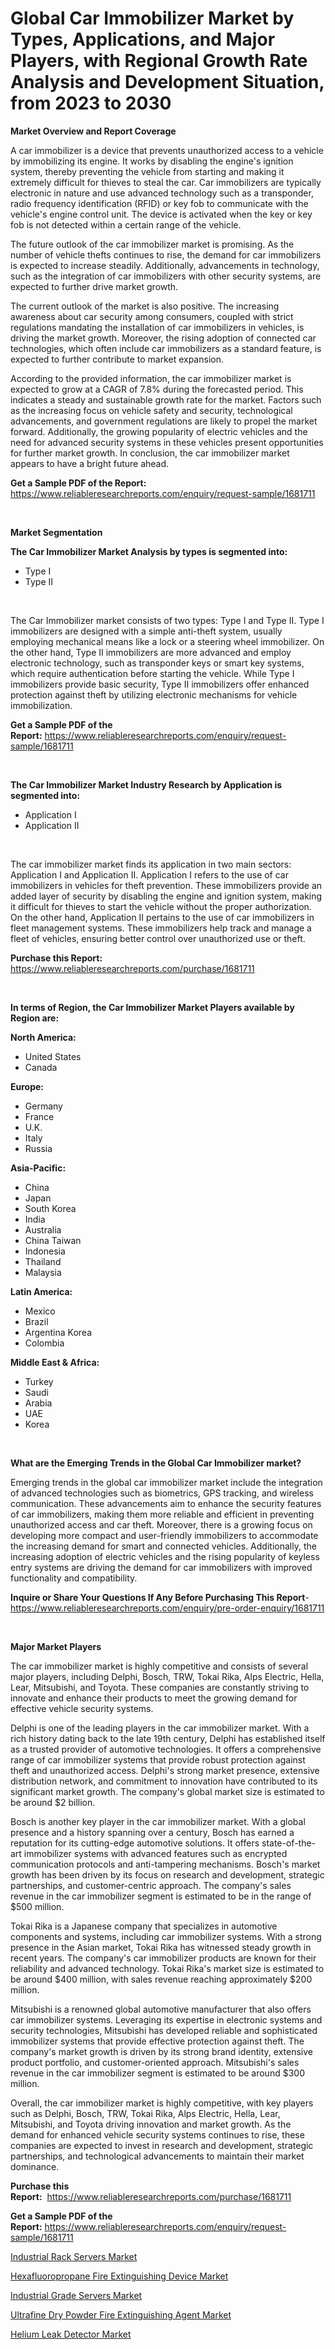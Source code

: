 <p><h1>Global Car Immobilizer Market by Types, Applications, and Major Players, with Regional Growth Rate Analysis and Development Situation, from 2023 to 2030</h1></p><p><strong>Market Overview and Report Coverage</strong></p>
<p><p>A car immobilizer is a device that prevents unauthorized access to a vehicle by immobilizing its engine. It works by disabling the engine's ignition system, thereby preventing the vehicle from starting and making it extremely difficult for thieves to steal the car. Car immobilizers are typically electronic in nature and use advanced technology such as a transponder, radio frequency identification (RFID) or key fob to communicate with the vehicle's engine control unit. The device is activated when the key or key fob is not detected within a certain range of the vehicle.</p><p>The future outlook of the car immobilizer market is promising. As the number of vehicle thefts continues to rise, the demand for car immobilizers is expected to increase steadily. Additionally, advancements in technology, such as the integration of car immobilizers with other security systems, are expected to further drive market growth.</p><p>The current outlook of the market is also positive. The increasing awareness about car security among consumers, coupled with strict regulations mandating the installation of car immobilizers in vehicles, is driving the market growth. Moreover, the rising adoption of connected car technologies, which often include car immobilizers as a standard feature, is expected to further contribute to market expansion.</p><p>According to the provided information, the car immobilizer market is expected to grow at a CAGR of 7.8% during the forecasted period. This indicates a steady and sustainable growth rate for the market. Factors such as the increasing focus on vehicle safety and security, technological advancements, and government regulations are likely to propel the market forward. Additionally, the growing popularity of electric vehicles and the need for advanced security systems in these vehicles present opportunities for further market growth. In conclusion, the car immobilizer market appears to have a bright future ahead.</p></p>
<p><strong>Get a Sample PDF of the Report:</strong> <a href="https://www.reliableresearchreports.com/enquiry/request-sample/1681711">https://www.reliableresearchreports.com/enquiry/request-sample/1681711</a></p>
<p>&nbsp;</p>
<p><strong>Market Segmentation</strong></p>
<p><strong>The Car Immobilizer Market Analysis by types is segmented into:</strong></p>
<p><ul><li>Type I</li><li>Type II</li></ul></p>
<p>&nbsp;</p>
<p><p>The Car Immobilizer market consists of two types: Type I and Type II. Type I immobilizers are designed with a simple anti-theft system, usually employing mechanical means like a lock or a steering wheel immobilizer. On the other hand, Type II immobilizers are more advanced and employ electronic technology, such as transponder keys or smart key systems, which require authentication before starting the vehicle. While Type I immobilizers provide basic security, Type II immobilizers offer enhanced protection against theft by utilizing electronic mechanisms for vehicle immobilization.</p></p>
<p><strong>Get a Sample PDF of the Report:</strong>&nbsp;<a href="https://www.reliableresearchreports.com/enquiry/request-sample/1681711">https://www.reliableresearchreports.com/enquiry/request-sample/1681711</a></p>
<p>&nbsp;</p>
<p><strong>The Car Immobilizer Market Industry Research by Application is segmented into:</strong></p>
<p><ul><li>Application I</li><li>Application II</li></ul></p>
<p>&nbsp;</p>
<p><p>The car immobilizer market finds its application in two main sectors: Application I and Application II. Application I refers to the use of car immobilizers in vehicles for theft prevention. These immobilizers provide an added layer of security by disabling the engine and ignition system, making it difficult for thieves to start the vehicle without the proper authorization. On the other hand, Application II pertains to the use of car immobilizers in fleet management systems. These immobilizers help track and manage a fleet of vehicles, ensuring better control over unauthorized use or theft.</p></p>
<p><strong>Purchase this Report:</strong>&nbsp; <a href="https://www.reliableresearchreports.com/purchase/1681711">https://www.reliableresearchreports.com/purchase/1681711</a></p>
<p>&nbsp;</p>
<p><strong>In terms of Region, the Car Immobilizer Market Players available by Region are:</strong></p>
<p>
    <p> <strong> North America: </strong>
        <ul>
            <li>United States</li>
            <li>Canada</li>
        </ul>
        </p> 
    <p> <strong> Europe: </strong>
        <ul>
            <li>Germany</li>
            <li>France</li>
            <li>U.K.</li>
            <li>Italy</li>
            <li>Russia</li>
        </ul>
        </p> 
    <p> <strong> Asia-Pacific: </strong>
        <ul>
            <li>China</li>
            <li>Japan</li>
            <li>South Korea</li>
            <li>India</li>
            <li>Australia</li>
            <li>China Taiwan</li>
            <li>Indonesia</li>
            <li>Thailand</li>
            <li>Malaysia</li>
        </ul>
        </p> 
    <p> <strong> Latin America: </strong>
        <ul>
            <li>Mexico</li>
            <li>Brazil</li>
            <li>Argentina Korea</li>
            <li>Colombia</li>
        </ul>
        </p> 
    <p> <strong> Middle East & Africa: </strong>
        <ul>
            <li>Turkey</li>
            <li>Saudi</li>
            <li>Arabia</li>
            <li>UAE</li>
            <li>Korea</li>
        </ul>
    </p>
    </p>
<p>&nbsp;</p>
<p><strong>What are the Emerging Trends in the Global Car Immobilizer market?</strong></p>
<p><p>Emerging trends in the global car immobilizer market include the integration of advanced technologies such as biometrics, GPS tracking, and wireless communication. These advancements aim to enhance the security features of car immobilizers, making them more reliable and efficient in preventing unauthorized access and car theft. Moreover, there is a growing focus on developing more compact and user-friendly immobilizers to accommodate the increasing demand for smart and connected vehicles. Additionally, the increasing adoption of electric vehicles and the rising popularity of keyless entry systems are driving the demand for car immobilizers with improved functionality and compatibility.</p></p>
<p><strong>Inquire or Share Your Questions If Any Before Purchasing This Report</strong>- <a href="https://www.reliableresearchreports.com/enquiry/pre-order-enquiry/1681711">https://www.reliableresearchreports.com/enquiry/pre-order-enquiry/1681711</a></p>
<p>&nbsp;</p>
<p><strong>Major Market Players</strong></p>
<p><p>The car immobilizer market is highly competitive and consists of several major players, including Delphi, Bosch, TRW, Tokai Rika, Alps Electric, Hella, Lear, Mitsubishi, and Toyota. These companies are constantly striving to innovate and enhance their products to meet the growing demand for effective vehicle security systems.</p><p>Delphi is one of the leading players in the car immobilizer market. With a rich history dating back to the late 19th century, Delphi has established itself as a trusted provider of automotive technologies. It offers a comprehensive range of car immobilizer systems that provide robust protection against theft and unauthorized access. Delphi's strong market presence, extensive distribution network, and commitment to innovation have contributed to its significant market growth. The company's global market size is estimated to be around $2 billion.</p><p>Bosch is another key player in the car immobilizer market. With a global presence and a history spanning over a century, Bosch has earned a reputation for its cutting-edge automotive solutions. It offers state-of-the-art immobilizer systems with advanced features such as encrypted communication protocols and anti-tampering mechanisms. Bosch's market growth has been driven by its focus on research and development, strategic partnerships, and customer-centric approach. The company's sales revenue in the car immobilizer segment is estimated to be in the range of $500 million.</p><p>Tokai Rika is a Japanese company that specializes in automotive components and systems, including car immobilizer systems. With a strong presence in the Asian market, Tokai Rika has witnessed steady growth in recent years. The company's car immobilizer products are known for their reliability and advanced technology. Tokai Rika's market size is estimated to be around $400 million, with sales revenue reaching approximately $200 million.</p><p>Mitsubishi is a renowned global automotive manufacturer that also offers car immobilizer systems. Leveraging its expertise in electronic systems and security technologies, Mitsubishi has developed reliable and sophisticated immobilizer systems that provide effective protection against theft. The company's market growth is driven by its strong brand identity, extensive product portfolio, and customer-oriented approach. Mitsubishi's sales revenue in the car immobilizer segment is estimated to be around $300 million.</p><p>Overall, the car immobilizer market is highly competitive, with key players such as Delphi, Bosch, TRW, Tokai Rika, Alps Electric, Hella, Lear, Mitsubishi, and Toyota driving innovation and market growth. As the demand for enhanced vehicle security systems continues to rise, these companies are expected to invest in research and development, strategic partnerships, and technological advancements to maintain their market dominance.</p></p>
<p><strong>Purchase this Report:</strong>&nbsp;&nbsp;<a href="https://www.reliableresearchreports.com/purchase/1681711">https://www.reliableresearchreports.com/purchase/1681711</a></p>
<p></p>
<p><strong>Get a Sample PDF of the Report:</strong>&nbsp;<a href="https://www.reliableresearchreports.com/enquiry/request-sample/1681711">https://www.reliableresearchreports.com/enquiry/request-sample/1681711</a></p>
<p><p><a href="https://github.com/deliacustodio40/Market-Research-Report-List-1/blob/main/industrial-rack-servers-market.md">Industrial Rack Servers Market</a></p><p><a href="https://www.linkedin.com/pulse/decoding-hexafluoropropane-fire-extinguishing-device-market/">Hexafluoropropane Fire Extinguishing Device Market</a></p><p><a href="https://github.com/scarol104/Market-Research-Report-List-1/blob/main/industrial-grade-servers-market.md">Industrial Grade Servers Market</a></p><p><a href="https://www.linkedin.com/pulse/nt-market-size-growth-forecast-from-2023-2030-mkt-gain/">Ultrafine Dry Powder Fire Extinguishing Agent Market</a></p><p><a href="https://medium.com/@jasperkuhic2023/helium-leak-detector-market-size-growth-forecast-2023-2030-d042bb72ea41">Helium Leak Detector Market</a></p></p>